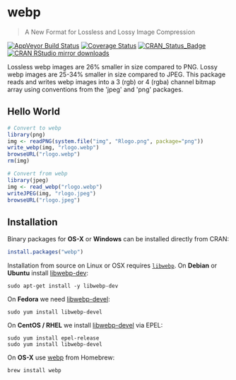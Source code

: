 # webp

> A New Format for Lossless and Lossy Image Compression

[![AppVeyor Build Status](https://ci.appveyor.com/api/projects/status/github/jeroen/webp?branch=master&svg=true)](https://ci.appveyor.com/project/jeroen/webp)
[![Coverage Status](https://codecov.io/github/jeroen/webp/coverage.svg?branch=master)](https://codecov.io/github/jeroen/webp?branch=master)
[![CRAN_Status_Badge](http://www.r-pkg.org/badges/version/webp)](https://cran.r-project.org/package=webp)
[![CRAN RStudio mirror downloads](http://cranlogs.r-pkg.org/badges/webp)](https://cran.r-project.org/package=webp)

Lossless webp images are 26% smaller in size compared to PNG. Lossy
webp images are 25-34% smaller in size compared to JPEG. This package reads
and writes webp images into a 3 (rgb) or 4 (rgba) channel bitmap array using
conventions from the 'jpeg' and 'png' packages.

## Hello World

```r
# Convert to webp
library(png)
img <- readPNG(system.file("img", "Rlogo.png", package="png"))
write_webp(img, "rlogo.webp")
browseURL("rlogo.webp")
rm(img)

# Convert from webp
library(jpeg)
img <- read_webp("rlogo.webp")
writeJPEG(img, "rlogo.jpeg")
browseURL("rlogo.jpeg")
```

## Installation

Binary packages for __OS-X__ or __Windows__ can be installed directly from CRAN:

```r
install.packages("webp")
```

Installation from source on Linux or OSX requires [`libwebp`](https://developers.google.com/speed/webp/). On __Debian__ or __Ubuntu__ install [libwebp-dev](https://packages.debian.org/testing/libwebp-dev):

```
sudo apt-get install -y libwebp-dev
```

On __Fedora__ we need [libwebp-devel](https://apps.fedoraproject.org/packages/libwebp-devel):

```
sudo yum install libwebp-devel
````

On __CentOS / RHEL__ we install [libwebp-devel](https://apps.fedoraproject.org/packages/libwebp-devel) via EPEL:

```
sudo yum install epel-release
sudo yum install libwebp-devel
```

On __OS-X__ use [webp](https://github.com/Homebrew/homebrew-core/blob/master/Formula/webp.rb) from Homebrew:

```
brew install webp
```


